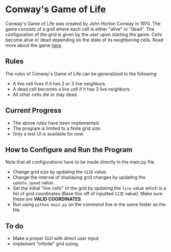 # Conway's Game of Life
Conway's Game of Life was created by John Horton Conway in 1970. The game consists of a grid where each cell is either "alive" or "dead". The configuration of the grid is given by the user upon starting the game. Cells become alive or dead depending on the state of its neighboring cells. Read more about the game [here](https://en.wikipedia.org/wiki/Conway%27s_Game_of_Life).

## Rules
The rules of Conway's Game of Life can be generalized to the following:
- A live cell lives if it has 2 or 3 live neighbors.
- A dead cell becomes a live cell if it has 3 live neighbors.
- All other cells die or stay dead.

## Current Progress
- The above rules have been implemented.
- The program is limited to a finite grid size.
- Only a text UI is available for now.

## How to Configure and Run the Program
Note that all configurations have to be made directly in the main.py file.
- Change grid size by updating the `SIZE` value.
- Change the interval of displaying grid changes by updating the `update_speed` value.
- Set the initial "live cells" of the grid by updating the `live` value which is a list of grid coordinates (Base this off of inputted `SIZE` value). Make sure these are **VALID COORDINATES**.
- Run using `python main.py` on the command line in the same folder as the file.

## To do
- Make a proper GUI with direct user input.
- Implement "infinite" grid sizing.
